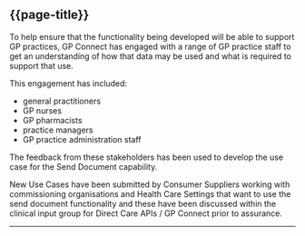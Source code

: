 ## {{page-title}}

To help ensure that the functionality being developed will be able to support GP practices, GP Connect has engaged with a range of GP practice staff to get an understanding of how that data may be used and what is required to support that use.

This engagement has included:

- general practitioners
- GP nurses
- GP pharmacists
- practice managers
- GP practice administration staff


The feedback from these stakeholders has been used to develop the use case for the Send Document capability.

New Use Cases have been submitted by Consumer Suppliers working with commissioning organisations and  Health Care Settings that want to use the send document functionality and these have been  discussed within the clinical input group for Direct Care APIs / GP Connect prior to assurance.

----